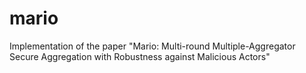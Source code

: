 # mario
Implementation of the paper "Mario: Multi-round Multiple-Aggregator Secure Aggregation with Robustness against Malicious Actors"
